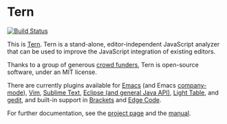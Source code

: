 # Tern

[![Build Status](https://secure.travis-ci.org/marijnh/tern.png)](http://travis-ci.org/marijnh/tern)

This is [Tern][1]. Tern is a stand-alone, editor-independent
JavaScript analyzer that can be used to improve the JavaScript
integration of existing editors.

Thanks to a group of generous [crowd funders][2], Tern is open-source
software, under an MIT license.

There are currently plugins available for [Emacs][emacs] (and Emacs
[company-mode][cmode]), [Vim][vim], [Sublime Text][st], [Eclipse (and general Java API)][ec],
[Light Table][lt], and [gedit][gedit], and built-in support in
[Brackets][brackets] and [Edge Code][edge_code].

For further documentation, see the [project page][1] and the
[manual][3].

[1]: http://ternjs.net
[2]: http://www.indiegogo.com/projects/tern-intelligent-javascript-editing
[3]: http://ternjs.net/doc/manual.html

[emacs]: http://ternjs.net/doc/manual.html#emacs
[ec]: https://github.com/angelozerr/tern.java
[vim]: https://github.com/marijnh/tern_for_vim
[st]: https://github.com/marijnh/tern_for_sublime
[lt]: https://github.com/mortalapeman/LT-TernJS
[gedit]: https://github.com/Swatinem/tern_for_gedit
[brackets]: http://brackets.io
[edge_code]: http://html.adobe.com/edge/code
[cmode]: https://github.com/proofit404/company-tern
